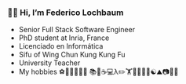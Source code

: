 ### 👋🙂 Hi, I’m Federico Lochbaum


- Senior Full Stack Software Engineer
- PhD student at Inria, France
- Licenciado en Informática
- Sifu of Wing Chun Kung Kung Fu
- University Teacher
- My hobbies ⚽🧤🎾🏓🏹🎯 📚📗☕💻λ✏️🏋️🧗🧘‍♂️🥊☯⛰️📷🚶‍♂️

<!---
FedeLoch/FedeLoch is a ✨ special ✨ repository because its `README.md` (this file) appears on your GitHub profile.
You can click the Preview link to take a look at your changes.
--->
